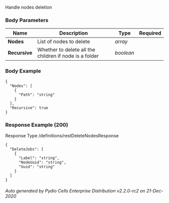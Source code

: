 






 
Handle nodes deletion  


### Body Parameters

Name | Description | Type | Required
---|---|---|---
**Nodes** | List of nodes to delete | _array_ |   
**Recursive** | Whether to delete all the children if node is a folder | _boolean_ |   


### Body Example
```
{
  "Nodes": [
    {
      "Path": "string"
    }
  ],
  "Recursive": true
}
```






### Response Example (200)
Response Type /definitions/restDeleteNodesResponse

```
{
  "DeleteJobs": [
    {
      "Label": "string",
      "NodeUuid": "string",
      "Uuid": "string"
    }
  ]
}
```




###### Auto generated by Pydio Cells Enterprise Distribution v2.2.0-rc2 on 21-Dec-2020
